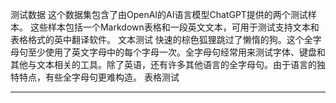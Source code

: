 测试数据
这个数据集包含了由OpenAI的AI语言模型ChatGPT提供的两个测试样本。
这些样本包括一个Markdown表格和一段英文文本，可用于测试支持文本和表格格式的英中翻译软件。
文本测试
快速的棕色狐狸跳过了懒惰的狗。这个全字母句至少使用了英文字母中的每个字母一次。全字母句经常用来测试字体、键盘和其他与文本相关的工具。除了英语，还有许多其他语言的全字母句。由于语言的独特特点，有些全字母句更难构造。
表格测试

---

